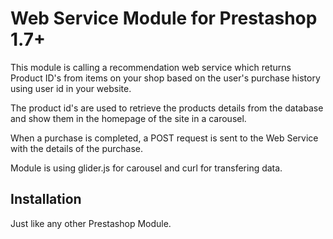 # Web Service Module for Prestashop 1.7+

This module is calling a recommendation web service which returns Product ID's from items on your shop based on the user's purchase history using user id in your website.

The product id's are used to retrieve the products details from the database and show them in the homepage of the site in a carousel.

When a purchase is completed, a POST request is sent to the Web Service with the details of the purchase.

Module is using glider.js for carousel and curl for transfering data.

## Installation

Just like any other Prestashop Module.


